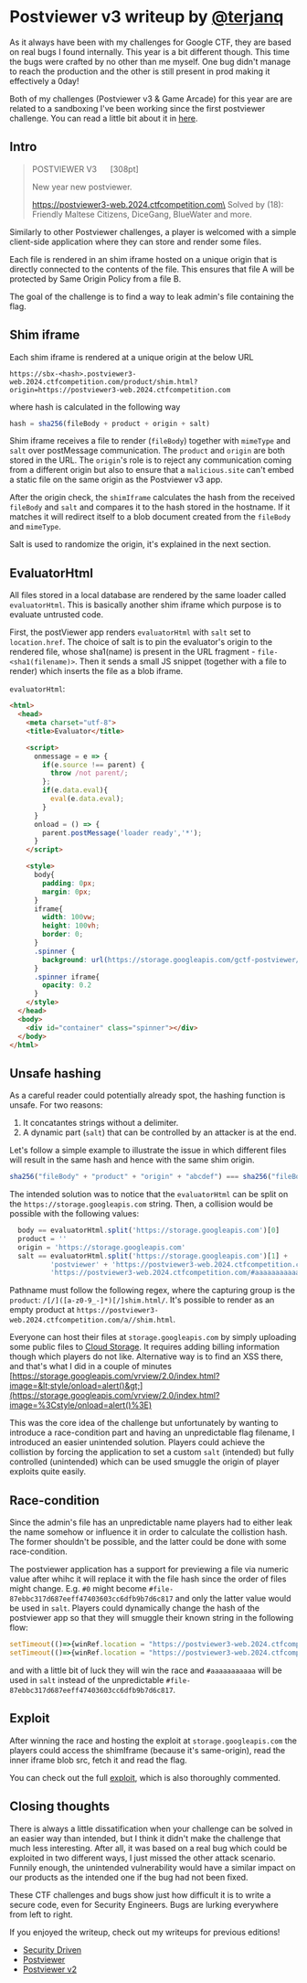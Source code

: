 # Postviewer v3 writeup by [@terjanq](https://twitter.com/terjanq)

As it always have been with my challenges for Google CTF, they are based
on real bugs I found internally. This year is a bit different though. This time the
bugs were crafted by no other than me myself. One bug didn't manage to reach the
production and the other is still present in prod making it effectively a 0day!

Both of my challenges (Postviewer v3 & Game Arcade) for this year are are related
to a sandboxing I've been working since the first postviewer challenge. You can
read a little bit about it in
[here](https://web.dev/articles/securely-hosting-user-data#approach_2_serving_active_user_content).

## Intro

> POSTVIEWER V3 &nbsp;&nbsp;&nbsp;&nbsp; [308pt]
>
> New year new postviewer.
>
> https://postviewer3-web.2024.ctfcompetition.com\
> Solved by (18):\
> Friendly Maltese Citizens, DiceGang, BlueWater and more.

Similarly to other Postviewer challenges, a player is welcomed with a simple
client-side application where they can store and render some files.

Each file is rendered in an shim iframe hosted on a unique origin that is directly
connected to the contents of the file. This ensures that file A will be protected
by Same Origin Policy from a file B.

The goal of the challenge is to find a way to leak admin's file containing the flag.

## Shim iframe

Each shim iframe is rendered at a unique origin at the below URL

```
https://sbx-<hash>.postviewer3-web.2024.ctfcompetition.com/product/shim.html?origin=https://postviewer3-web.2024.ctfcompetition.com
```

where hash is calculated in the following way

```js
hash = sha256(fileBody + product + origin + salt)
```

Shim iframe receives a file to render (`fileBody`) together with `mimeType` and `salt`
over postMessage communication. The `product` and `origin` are both  stored in
the URL. The `origin`'s role is to reject any communication coming from a
different origin but also to ensure that a `malicious.site` can't embed a static
file on the same origin as the Postviewer v3 app.

After the origin check, the `shimIframe` calculates the hash from the received `fileBody`
and `salt` and compares it to the hash stored in the hostname. If it matches
it will redirect itself to a blob document created from the `fileBody` and `mimeType`.

Salt is used to randomize the origin, it's explained in the next section.

## EvaluatorHtml

All files stored in a local database are rendered by the same loader called `evaluatorHtml`.
This is basically another shim iframe which purpose is to evaluate untrusted code.

First, the postViewer app renders `evaluatorHtml` with `salt` set to `location.href`.
The choice of salt is to pin the evaluator's origin to the rendered file, whose
sha1(name) is present in the URL fragment - `file-<sha1(filename)>`. Then it sends
a small JS snippet (together with a file to render) which inserts the file as a blob iframe.

`evaluatorHtml`:

```html
<html>
  <head>
    <meta charset="utf-8">
    <title>Evaluator</title>

    <script>
      onmessage = e => {
        if(e.source !== parent) {
          throw /not parent/;
        };
        if(e.data.eval){
          eval(e.data.eval);
        }
      }
      onload = () => {
        parent.postMessage('loader ready','*');
      }
    </script>

    <style>
      body{
        padding: 0px;
        margin: 0px;
      }
      iframe{
        width: 100vw;
        height: 100vh;
        border: 0;
      }
      .spinner {
        background: url(https://storage.googleapis.com/gctf-postviewer/spinner.svg) center no-repeat;
      }
      .spinner iframe{
        opacity: 0.2
      }
    </style>
  </head>
  <body>
    <div id="container" class="spinner"></div>
  </body>
</html>
```

## Unsafe hashing

As a careful reader could potentially already spot, the hashing function is unsafe.
For two reasons:

1. It concatantes strings without a delimiter.
2. A dynamic part (`salt`) that can be controlled by an attacker is at the end.

Let's follow a simple example to illustrate the issue in which different files
will result in the same hash and hence with the same shim origin.

```js
sha256("fileBody" + "product" + "origin" + "abcdef") === sha256("fileBodyproduct" + "" + "abcdef" + "")
```

The intended solution was to notice that the `evaluatorHtml` can be split on
the `https://storage.googleapis.com` string. Then, a collision would be possible
with the following values:

```js
  body == evaluatorHtml.split('https://storage.googleapis.com')[0]
  product = ''
  origin = 'https://storage.googleapis.com'
  salt == evaluatorHtml.split('https://storage.googleapis.com')[1] +
          'postviewer' + 'https://postviewer3-web.2024.ctfcompetition.com/' +
          'https://postviewer3-web.2024.ctfcompetition.com/#aaaaaaaaaaa'
```

Pathname must follow the following regex, where the capturing group is the `product`:
`/[/]([a-z0-9_-]*)[/]shim.html/`. It's possible to render as an empty product
at `https://postviewer3-web.2024.ctfcompetition.com/a//shim.html`.

Everyone can host their files at `storage.googleapis.com` by simply uploading
some public files to [Cloud Storage](https://cloud.google.com/storage). It requires
adding billing information though which players do not like. Alternative way
is to find an XSS there, and that's what I did in a couple of minutes
[https://storage.googleapis.com/vrview/2.0/index.html?image=&lt;style/onload=alert()&gt;](https://storage.googleapis.com/vrview/2.0/index.html?image=%3Cstyle/onload=alert()%3E)

This was the core idea of the challenge but unfortunately by wanting to introduce
a race-condition part and having an unpredictable flag filename, I introduced an
easier unintended solution. Players could achieve the collistion by forcing
the application to set a custom `salt` (intended) but fully controlled
(unintended) which can be used smuggle the origin of player exploits quite easily.


## Race-condition

Since the admin's file has an unpredictable name players had to either leak the
name somehow or influence it in order to calculate the collistion hash. The former
shouldn't be possible, and the latter could be done with some race-condition.

The postviewer application has a support for previewing a file via numeric value
after whihc it will replace it with the file hash since the order of files might
change. E.g. `#0` might become `#file-87ebbc317d687eeff47403603cc6dfb9b7d6c817`
and only the latter value would be used in `salt`. Players could dynamically
change the hash of the postviewer app so that they will smuggle their known
string in the following flow:

```js
setTimeout(()=>{winRef.location = "https://postviewer3-web.2024.ctfcompetition.com/#0"}, 100)
setTimeout(()=>{winRef.location = "https://postviewer3-web.2024.ctfcompetition.com/#aaaaaaaaaaa"}, 101)
```

and with a little bit of luck they will win the race and `#aaaaaaaaaaa` will be
used in `salt` instead of the unpredictable `#file-87ebbc317d687eeff47403603cc6dfb9b7d6c817`.

## Exploit

After winning the race and hosting the exploit at `storage.googleapis.com` the
players could access the shimIframe (because it's same-origin), read the inner
iframe blob src, fetch it and read the flag.

You can check out the full [exploit](soultion/solve.html), which is also thoroughly commented.


## Closing thoughts

There is always a little dissatification when your challenge can be solved in an
easier way than intended, but I think it didn't make the challenge that much less
interesting. After all, it was based on a real bug which could be exploited
in two different ways, I just missed the other attack scenario. Funnily enough,
the unintended vulnerability would have a similar impact on our products as the
intended one if the bug had not been fixed.

These CTF challenges and bugs show just how difficult it is to write a secure
code, even for Security Engineers. Bugs are lurking everywhere from left to right.

If you enjoyed the writeup, check out my writeups for previous editions!

- [Security Driven](https://gist.github.com/terjanq/458d8ec1148e96f7ccbdccfd908c56f6)
- [Postviewer](https://gist.github.com/terjanq/7c1a71b83db5e02253c218765f96a710)
- [Postviewer v2](https://github.com/google/google-ctf/blob/main/2023/quals/web-postviewer2/solution/README.md)
